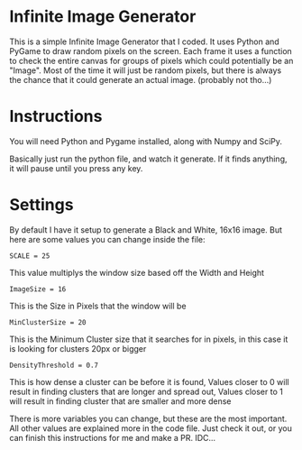 # Infinite Image Generator
This is a simple Infinite Image Generator that I coded.
It uses Python and PyGame to draw random pixels on the screen.
Each frame it uses a function to check the entire canvas for groups of pixels which could potentially be an "Image".
Most of the time it will just be random pixels, but there is always the chance that it could generate an actual image.
(probably not tho...)

# Instructions
You will need Python and Pygame installed,
along with Numpy and SciPy.

Basically just run the python file, and watch it generate.
If it finds anything, it will pause until you press any key.

# Settings
By default I have it setup to generate a Black and White, 16x16 image.
But here are some values you can change inside the file:

```SCALE = 25```

This value multiplys the window size based off the Width and Height


```ImageSize = 16```

This is the Size in Pixels that the window will be


```MinClusterSize = 20```

This is the Minimum Cluster size that it searches for in pixels, in this case it is looking for clusters 20px or bigger


```DensityThreshold = 0.7```

This is how dense a cluster can be before it is found,
Values closer to 0 will result in finding clusters that are longer and spread out,
Values closer to 1 will result in finding cluster that are smaller and more dense


There is more variables you can change, but these are the most important.
All other values are explained more in the code file.
Just check it out, or you can finish this instructions for me and make a PR. IDC...
